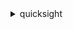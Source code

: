 <details><summary>quicksight</summary><blockquote>

- **<details><summary>cancel-ingestion</summary><blockquote>**

  * --aws-account-id
  * --data-set-id
  * --ingestion-id
  * --cli-input-json
  * --cli-input-yaml
  * --generate-cli-skeleton


- **<details><summary>create-account-customization</summary><blockquote>**

  * --aws-account-id
  * --namespace
  * --account-customization
  * --tags
  * --cli-input-json
  * --cli-input-yaml
  * --generate-cli-skeleton


- **<details><summary>create-analysis</summary><blockquote>**

  * --aws-account-id
  * --analysis-id
  * --name
  * --parameters
  * --permissions
  * --source-entity
  * --theme-arn
  * --tags
  * --cli-input-json
  * --cli-input-yaml
  * --generate-cli-skeleton


- **<details><summary>create-dashboard</summary><blockquote>**

  * --aws-account-id
  * --dashboard-id
  * --name
  * --parameters
  * --permissions
  * --source-entity
  * --tags
  * --version-description
  * --dashboard-publish-options
  * --theme-arn
  * --cli-input-json
  * --cli-input-yaml
  * --generate-cli-skeleton


- **<details><summary>create-data-set</summary><blockquote>**

  * --aws-account-id
  * --data-set-id
  * --name
  * --physical-table-map
  * --logical-table-map
  * --import-mode
  * --column-groups
  * --field-folders
  * --permissions
  * --row-level-permission-data-set
  * --column-level-permission-rules
  * --tags
  * --cli-input-json
  * --cli-input-yaml
  * --generate-cli-skeleton


- **<details><summary>create-data-source</summary><blockquote>**

  * --aws-account-id
  * --data-source-id
  * --name
  * --type
  * --data-source-parameters
  * --credentials
  * --permissions
  * --vpc-connection-properties
  * --ssl-properties
  * --tags
  * --cli-input-json
  * --cli-input-yaml
  * --generate-cli-skeleton


- **<details><summary>create-folder</summary><blockquote>**

  * --aws-account-id
  * --folder-id
  * --name
  * --folder-type
  * --parent-folder-arn
  * --permissions
  * --tags
  * --cli-input-json
  * --cli-input-yaml
  * --generate-cli-skeleton


- **<details><summary>create-folder-membership</summary><blockquote>**

  * --aws-account-id
  * --folder-id
  * --member-id
  * --member-type
  * --cli-input-json
  * --cli-input-yaml
  * --generate-cli-skeleton


- **<details><summary>create-group</summary><blockquote>**

  * --group-name
  * --description
  * --aws-account-id
  * --namespace
  * --cli-input-json
  * --cli-input-yaml
  * --generate-cli-skeleton


- **<details><summary>create-group-membership</summary><blockquote>**

  * --member-name
  * --group-name
  * --aws-account-id
  * --namespace
  * --cli-input-json
  * --cli-input-yaml
  * --generate-cli-skeleton


- **<details><summary>create-iam-policy-assignment</summary><blockquote>**

  * --aws-account-id
  * --assignment-name
  * --assignment-status
  * --policy-arn
  * --identities
  * --namespace
  * --cli-input-json
  * --cli-input-yaml
  * --generate-cli-skeleton


- **<details><summary>create-ingestion</summary><blockquote>**

  * --data-set-id
  * --ingestion-id
  * --aws-account-id
  * --cli-input-json
  * --cli-input-yaml
  * --generate-cli-skeleton


- **<details><summary>create-namespace</summary><blockquote>**

  * --aws-account-id
  * --namespace
  * --identity-store
  * --tags
  * --cli-input-json
  * --cli-input-yaml
  * --generate-cli-skeleton


- **<details><summary>create-template</summary><blockquote>**

  * --aws-account-id
  * --template-id
  * --name
  * --permissions
  * --source-entity
  * --tags
  * --version-description
  * --cli-input-json
  * --cli-input-yaml
  * --generate-cli-skeleton


- **<details><summary>create-template-alias</summary><blockquote>**

  * --aws-account-id
  * --template-id
  * --alias-name
  * --template-version-number
  * --cli-input-json
  * --cli-input-yaml
  * --generate-cli-skeleton


- **<details><summary>create-theme</summary><blockquote>**

  * --aws-account-id
  * --theme-id
  * --name
  * --base-theme-id
  * --version-description
  * --configuration
  * --permissions
  * --tags
  * --cli-input-json
  * --cli-input-yaml
  * --generate-cli-skeleton


- **<details><summary>create-theme-alias</summary><blockquote>**

  * --aws-account-id
  * --theme-id
  * --alias-name
  * --theme-version-number
  * --cli-input-json
  * --cli-input-yaml
  * --generate-cli-skeleton


- **<details><summary>delete-account-customization</summary><blockquote>**

  * --aws-account-id
  * --namespace
  * --cli-input-json
  * --cli-input-yaml
  * --generate-cli-skeleton


- **<details><summary>delete-analysis</summary><blockquote>**

  * --aws-account-id
  * --analysis-id
  * --recovery-window-in-days
  * --force-delete-without-recovery
  * --no-force-delete-without-recovery
  * --cli-input-json
  * --cli-input-yaml
  * --generate-cli-skeleton


- **<details><summary>delete-dashboard</summary><blockquote>**

  * --aws-account-id
  * --dashboard-id
  * --version-number
  * --cli-input-json
  * --cli-input-yaml
  * --generate-cli-skeleton


- **<details><summary>delete-data-set</summary><blockquote>**

  * --aws-account-id
  * --data-set-id
  * --cli-input-json
  * --cli-input-yaml
  * --generate-cli-skeleton


- **<details><summary>delete-data-source</summary><blockquote>**

  * --aws-account-id
  * --data-source-id
  * --cli-input-json
  * --cli-input-yaml
  * --generate-cli-skeleton


- **<details><summary>delete-folder</summary><blockquote>**

  * --aws-account-id
  * --folder-id
  * --cli-input-json
  * --cli-input-yaml
  * --generate-cli-skeleton


- **<details><summary>delete-folder-membership</summary><blockquote>**

  * --aws-account-id
  * --folder-id
  * --member-id
  * --member-type
  * --cli-input-json
  * --cli-input-yaml
  * --generate-cli-skeleton


- **<details><summary>delete-group</summary><blockquote>**

  * --group-name
  * --aws-account-id
  * --namespace
  * --cli-input-json
  * --cli-input-yaml
  * --generate-cli-skeleton


- **<details><summary>delete-group-membership</summary><blockquote>**

  * --member-name
  * --group-name
  * --aws-account-id
  * --namespace
  * --cli-input-json
  * --cli-input-yaml
  * --generate-cli-skeleton


- **<details><summary>delete-iam-policy-assignment</summary><blockquote>**

  * --aws-account-id
  * --assignment-name
  * --namespace
  * --cli-input-json
  * --cli-input-yaml
  * --generate-cli-skeleton


- **<details><summary>delete-namespace</summary><blockquote>**

  * --aws-account-id
  * --namespace
  * --cli-input-json
  * --cli-input-yaml
  * --generate-cli-skeleton


- **<details><summary>delete-template</summary><blockquote>**

  * --aws-account-id
  * --template-id
  * --version-number
  * --cli-input-json
  * --cli-input-yaml
  * --generate-cli-skeleton


- **<details><summary>delete-template-alias</summary><blockquote>**

  * --aws-account-id
  * --template-id
  * --alias-name
  * --cli-input-json
  * --cli-input-yaml
  * --generate-cli-skeleton


- **<details><summary>delete-theme</summary><blockquote>**

  * --aws-account-id
  * --theme-id
  * --version-number
  * --cli-input-json
  * --cli-input-yaml
  * --generate-cli-skeleton


- **<details><summary>delete-theme-alias</summary><blockquote>**

  * --aws-account-id
  * --theme-id
  * --alias-name
  * --cli-input-json
  * --cli-input-yaml
  * --generate-cli-skeleton


- **<details><summary>delete-user</summary><blockquote>**

  * --user-name
  * --aws-account-id
  * --namespace
  * --cli-input-json
  * --cli-input-yaml
  * --generate-cli-skeleton


- **<details><summary>delete-user-by-principal-id</summary><blockquote>**

  * --principal-id
  * --aws-account-id
  * --namespace
  * --cli-input-json
  * --cli-input-yaml
  * --generate-cli-skeleton


- **<details><summary>describe-account-customization</summary><blockquote>**

  * --aws-account-id
  * --namespace
  * --resolved
  * --no-resolved
  * --cli-input-json
  * --cli-input-yaml
  * --generate-cli-skeleton


- **<details><summary>describe-account-settings</summary><blockquote>**

  * --aws-account-id
  * --cli-input-json
  * --cli-input-yaml
  * --generate-cli-skeleton


- **<details><summary>describe-analysis</summary><blockquote>**

  * --aws-account-id
  * --analysis-id
  * --cli-input-json
  * --cli-input-yaml
  * --generate-cli-skeleton


- **<details><summary>describe-analysis-permissions</summary><blockquote>**

  * --aws-account-id
  * --analysis-id
  * --cli-input-json
  * --cli-input-yaml
  * --generate-cli-skeleton


- **<details><summary>describe-dashboard</summary><blockquote>**

  * --aws-account-id
  * --dashboard-id
  * --version-number
  * --alias-name
  * --cli-input-json
  * --cli-input-yaml
  * --generate-cli-skeleton


- **<details><summary>describe-dashboard-permissions</summary><blockquote>**

  * --aws-account-id
  * --dashboard-id
  * --cli-input-json
  * --cli-input-yaml
  * --generate-cli-skeleton


- **<details><summary>describe-data-set</summary><blockquote>**

  * --aws-account-id
  * --data-set-id
  * --cli-input-json
  * --cli-input-yaml
  * --generate-cli-skeleton


- **<details><summary>describe-data-set-permissions</summary><blockquote>**

  * --aws-account-id
  * --data-set-id
  * --cli-input-json
  * --cli-input-yaml
  * --generate-cli-skeleton


- **<details><summary>describe-data-source</summary><blockquote>**

  * --aws-account-id
  * --data-source-id
  * --cli-input-json
  * --cli-input-yaml
  * --generate-cli-skeleton


- **<details><summary>describe-data-source-permissions</summary><blockquote>**

  * --aws-account-id
  * --data-source-id
  * --cli-input-json
  * --cli-input-yaml
  * --generate-cli-skeleton


- **<details><summary>describe-folder</summary><blockquote>**

  * --aws-account-id
  * --folder-id
  * --cli-input-json
  * --cli-input-yaml
  * --generate-cli-skeleton


- **<details><summary>describe-folder-permissions</summary><blockquote>**

  * --aws-account-id
  * --folder-id
  * --cli-input-json
  * --cli-input-yaml
  * --generate-cli-skeleton


- **<details><summary>describe-folder-resolved-permissions</summary><blockquote>**

  * --aws-account-id
  * --folder-id
  * --cli-input-json
  * --cli-input-yaml
  * --generate-cli-skeleton


- **<details><summary>describe-group</summary><blockquote>**

  * --group-name
  * --aws-account-id
  * --namespace
  * --cli-input-json
  * --cli-input-yaml
  * --generate-cli-skeleton


- **<details><summary>describe-iam-policy-assignment</summary><blockquote>**

  * --aws-account-id
  * --assignment-name
  * --namespace
  * --cli-input-json
  * --cli-input-yaml
  * --generate-cli-skeleton


- **<details><summary>describe-ingestion</summary><blockquote>**

  * --aws-account-id
  * --data-set-id
  * --ingestion-id
  * --cli-input-json
  * --cli-input-yaml
  * --generate-cli-skeleton


- **<details><summary>describe-namespace</summary><blockquote>**

  * --aws-account-id
  * --namespace
  * --cli-input-json
  * --cli-input-yaml
  * --generate-cli-skeleton


- **<details><summary>describe-template</summary><blockquote>**

  * --aws-account-id
  * --template-id
  * --version-number
  * --alias-name
  * --cli-input-json
  * --cli-input-yaml
  * --generate-cli-skeleton


- **<details><summary>describe-template-alias</summary><blockquote>**

  * --aws-account-id
  * --template-id
  * --alias-name
  * --cli-input-json
  * --cli-input-yaml
  * --generate-cli-skeleton


- **<details><summary>describe-template-permissions</summary><blockquote>**

  * --aws-account-id
  * --template-id
  * --cli-input-json
  * --cli-input-yaml
  * --generate-cli-skeleton


- **<details><summary>describe-theme</summary><blockquote>**

  * --aws-account-id
  * --theme-id
  * --version-number
  * --alias-name
  * --cli-input-json
  * --cli-input-yaml
  * --generate-cli-skeleton


- **<details><summary>describe-theme-alias</summary><blockquote>**

  * --aws-account-id
  * --theme-id
  * --alias-name
  * --cli-input-json
  * --cli-input-yaml
  * --generate-cli-skeleton


- **<details><summary>describe-theme-permissions</summary><blockquote>**

  * --aws-account-id
  * --theme-id
  * --cli-input-json
  * --cli-input-yaml
  * --generate-cli-skeleton


- **<details><summary>describe-user</summary><blockquote>**

  * --user-name
  * --aws-account-id
  * --namespace
  * --cli-input-json
  * --cli-input-yaml
  * --generate-cli-skeleton


- **<details><summary>get-dashboard-embed-url</summary><blockquote>**

  * --aws-account-id
  * --dashboard-id
  * --identity-type
  * --session-lifetime-in-minutes
  * --undo-redo-disabled
  * --no-undo-redo-disabled
  * --reset-disabled
  * --no-reset-disabled
  * --state-persistence-enabled
  * --no-state-persistence-enabled
  * --user-arn
  * --namespace
  * --additional-dashboard-ids
  * --cli-input-json
  * --cli-input-yaml
  * --generate-cli-skeleton


- **<details><summary>get-session-embed-url</summary><blockquote>**

  * --aws-account-id
  * --entry-point
  * --session-lifetime-in-minutes
  * --user-arn
  * --cli-input-json
  * --cli-input-yaml
  * --generate-cli-skeleton


- **<details><summary>help</summary><blockquote>**

  * 


- **<details><summary>list-analyses</summary><blockquote>**

  * --aws-account-id
  * --cli-input-json
  * --cli-input-yaml
  * --starting-token
  * --page-size
  * --max-items
  * --generate-cli-skeleton


- **<details><summary>list-dashboards</summary><blockquote>**

  * --aws-account-id
  * --cli-input-json
  * --cli-input-yaml
  * --starting-token
  * --page-size
  * --max-items
  * --generate-cli-skeleton


- **<details><summary>list-dashboard-versions</summary><blockquote>**

  * --aws-account-id
  * --dashboard-id
  * --cli-input-json
  * --cli-input-yaml
  * --starting-token
  * --page-size
  * --max-items
  * --generate-cli-skeleton


- **<details><summary>list-data-sets</summary><blockquote>**

  * --aws-account-id
  * --cli-input-json
  * --cli-input-yaml
  * --starting-token
  * --page-size
  * --max-items
  * --generate-cli-skeleton


- **<details><summary>list-data-sources</summary><blockquote>**

  * --aws-account-id
  * --cli-input-json
  * --cli-input-yaml
  * --starting-token
  * --page-size
  * --max-items
  * --generate-cli-skeleton


- **<details><summary>list-folder-members</summary><blockquote>**

  * --aws-account-id
  * --folder-id
  * --next-token
  * --max-results
  * --cli-input-json
  * --cli-input-yaml
  * --generate-cli-skeleton


- **<details><summary>list-folders</summary><blockquote>**

  * --aws-account-id
  * --next-token
  * --max-results
  * --cli-input-json
  * --cli-input-yaml
  * --generate-cli-skeleton


- **<details><summary>list-group-memberships</summary><blockquote>**

  * --group-name
  * --next-token
  * --max-results
  * --aws-account-id
  * --namespace
  * --cli-input-json
  * --cli-input-yaml
  * --generate-cli-skeleton


- **<details><summary>list-groups</summary><blockquote>**

  * --aws-account-id
  * --next-token
  * --max-results
  * --namespace
  * --cli-input-json
  * --cli-input-yaml
  * --generate-cli-skeleton


- **<details><summary>list-iam-policy-assignments</summary><blockquote>**

  * --aws-account-id
  * --assignment-status
  * --namespace
  * --next-token
  * --max-results
  * --cli-input-json
  * --cli-input-yaml
  * --generate-cli-skeleton


- **<details><summary>list-iam-policy-assignments-for-user</summary><blockquote>**

  * --aws-account-id
  * --user-name
  * --next-token
  * --max-results
  * --namespace
  * --cli-input-json
  * --cli-input-yaml
  * --generate-cli-skeleton


- **<details><summary>list-ingestions</summary><blockquote>**

  * --data-set-id
  * --aws-account-id
  * --cli-input-json
  * --cli-input-yaml
  * --starting-token
  * --page-size
  * --max-items
  * --generate-cli-skeleton


- **<details><summary>list-namespaces</summary><blockquote>**

  * --aws-account-id
  * --cli-input-json
  * --cli-input-yaml
  * --starting-token
  * --page-size
  * --max-items
  * --generate-cli-skeleton


- **<details><summary>list-tags-for-resource</summary><blockquote>**

  * --resource-arn
  * --cli-input-json
  * --cli-input-yaml
  * --generate-cli-skeleton


- **<details><summary>list-template-aliases</summary><blockquote>**

  * --aws-account-id
  * --template-id
  * --cli-input-json
  * --cli-input-yaml
  * --starting-token
  * --page-size
  * --max-items
  * --generate-cli-skeleton


- **<details><summary>list-templates</summary><blockquote>**

  * --aws-account-id
  * --cli-input-json
  * --cli-input-yaml
  * --starting-token
  * --page-size
  * --max-items
  * --generate-cli-skeleton


- **<details><summary>list-template-versions</summary><blockquote>**

  * --aws-account-id
  * --template-id
  * --cli-input-json
  * --cli-input-yaml
  * --starting-token
  * --page-size
  * --max-items
  * --generate-cli-skeleton


- **<details><summary>list-theme-aliases</summary><blockquote>**

  * --aws-account-id
  * --theme-id
  * --next-token
  * --max-results
  * --cli-input-json
  * --cli-input-yaml
  * --generate-cli-skeleton


- **<details><summary>list-themes</summary><blockquote>**

  * --aws-account-id
  * --type
  * --cli-input-json
  * --cli-input-yaml
  * --starting-token
  * --page-size
  * --max-items
  * --generate-cli-skeleton


- **<details><summary>list-theme-versions</summary><blockquote>**

  * --aws-account-id
  * --theme-id
  * --cli-input-json
  * --cli-input-yaml
  * --starting-token
  * --page-size
  * --max-items
  * --generate-cli-skeleton


- **<details><summary>list-user-groups</summary><blockquote>**

  * --user-name
  * --aws-account-id
  * --namespace
  * --next-token
  * --max-results
  * --cli-input-json
  * --cli-input-yaml
  * --generate-cli-skeleton


- **<details><summary>list-users</summary><blockquote>**

  * --aws-account-id
  * --next-token
  * --max-results
  * --namespace
  * --cli-input-json
  * --cli-input-yaml
  * --generate-cli-skeleton


- **<details><summary>register-user</summary><blockquote>**

  * --identity-type
  * --email
  * --user-role
  * --iam-arn
  * --session-name
  * --aws-account-id
  * --namespace
  * --user-name
  * --custom-permissions-name
  * --external-login-federation-provider-type
  * --custom-federation-provider-url
  * --external-login-id
  * --cli-input-json
  * --cli-input-yaml
  * --generate-cli-skeleton


- **<details><summary>restore-analysis</summary><blockquote>**

  * --aws-account-id
  * --analysis-id
  * --cli-input-json
  * --cli-input-yaml
  * --generate-cli-skeleton


- **<details><summary>search-analyses</summary><blockquote>**

  * --aws-account-id
  * --filters
  * --cli-input-json
  * --cli-input-yaml
  * --starting-token
  * --page-size
  * --max-items
  * --generate-cli-skeleton


- **<details><summary>search-dashboards</summary><blockquote>**

  * --aws-account-id
  * --filters
  * --cli-input-json
  * --cli-input-yaml
  * --starting-token
  * --page-size
  * --max-items
  * --generate-cli-skeleton


- **<details><summary>search-folders</summary><blockquote>**

  * --aws-account-id
  * --filters
  * --next-token
  * --max-results
  * --cli-input-json
  * --cli-input-yaml
  * --generate-cli-skeleton


- **<details><summary>tag-resource</summary><blockquote>**

  * --resource-arn
  * --tags
  * --cli-input-json
  * --cli-input-yaml
  * --generate-cli-skeleton


- **<details><summary>untag-resource</summary><blockquote>**

  * --resource-arn
  * --tag-keys
  * --cli-input-json
  * --cli-input-yaml
  * --generate-cli-skeleton


- **<details><summary>update-account-customization</summary><blockquote>**

  * --aws-account-id
  * --namespace
  * --account-customization
  * --cli-input-json
  * --cli-input-yaml
  * --generate-cli-skeleton


- **<details><summary>update-account-settings</summary><blockquote>**

  * --aws-account-id
  * --default-namespace
  * --notification-email
  * --cli-input-json
  * --cli-input-yaml
  * --generate-cli-skeleton


- **<details><summary>update-analysis</summary><blockquote>**

  * --aws-account-id
  * --analysis-id
  * --name
  * --parameters
  * --source-entity
  * --theme-arn
  * --cli-input-json
  * --cli-input-yaml
  * --generate-cli-skeleton


- **<details><summary>update-analysis-permissions</summary><blockquote>**

  * --aws-account-id
  * --analysis-id
  * --grant-permissions
  * --revoke-permissions
  * --cli-input-json
  * --cli-input-yaml
  * --generate-cli-skeleton


- **<details><summary>update-dashboard</summary><blockquote>**

  * --aws-account-id
  * --dashboard-id
  * --name
  * --source-entity
  * --parameters
  * --version-description
  * --dashboard-publish-options
  * --theme-arn
  * --cli-input-json
  * --cli-input-yaml
  * --generate-cli-skeleton


- **<details><summary>update-dashboard-permissions</summary><blockquote>**

  * --aws-account-id
  * --dashboard-id
  * --grant-permissions
  * --revoke-permissions
  * --cli-input-json
  * --cli-input-yaml
  * --generate-cli-skeleton


- **<details><summary>update-dashboard-published-version</summary><blockquote>**

  * --aws-account-id
  * --dashboard-id
  * --version-number
  * --cli-input-json
  * --cli-input-yaml
  * --generate-cli-skeleton


- **<details><summary>update-data-set</summary><blockquote>**

  * --aws-account-id
  * --data-set-id
  * --name
  * --physical-table-map
  * --logical-table-map
  * --import-mode
  * --column-groups
  * --field-folders
  * --row-level-permission-data-set
  * --column-level-permission-rules
  * --cli-input-json
  * --cli-input-yaml
  * --generate-cli-skeleton


- **<details><summary>update-data-set-permissions</summary><blockquote>**

  * --aws-account-id
  * --data-set-id
  * --grant-permissions
  * --revoke-permissions
  * --cli-input-json
  * --cli-input-yaml
  * --generate-cli-skeleton


- **<details><summary>update-data-source</summary><blockquote>**

  * --aws-account-id
  * --data-source-id
  * --name
  * --data-source-parameters
  * --credentials
  * --vpc-connection-properties
  * --ssl-properties
  * --cli-input-json
  * --cli-input-yaml
  * --generate-cli-skeleton


- **<details><summary>update-data-source-permissions</summary><blockquote>**

  * --aws-account-id
  * --data-source-id
  * --grant-permissions
  * --revoke-permissions
  * --cli-input-json
  * --cli-input-yaml
  * --generate-cli-skeleton


- **<details><summary>update-folder</summary><blockquote>**

  * --aws-account-id
  * --folder-id
  * --name
  * --cli-input-json
  * --cli-input-yaml
  * --generate-cli-skeleton


- **<details><summary>update-folder-permissions</summary><blockquote>**

  * --aws-account-id
  * --folder-id
  * --grant-permissions
  * --revoke-permissions
  * --cli-input-json
  * --cli-input-yaml
  * --generate-cli-skeleton


- **<details><summary>update-group</summary><blockquote>**

  * --group-name
  * --description
  * --aws-account-id
  * --namespace
  * --cli-input-json
  * --cli-input-yaml
  * --generate-cli-skeleton


- **<details><summary>update-iam-policy-assignment</summary><blockquote>**

  * --aws-account-id
  * --assignment-name
  * --namespace
  * --assignment-status
  * --policy-arn
  * --identities
  * --cli-input-json
  * --cli-input-yaml
  * --generate-cli-skeleton


- **<details><summary>update-template</summary><blockquote>**

  * --aws-account-id
  * --template-id
  * --source-entity
  * --version-description
  * --name
  * --cli-input-json
  * --cli-input-yaml
  * --generate-cli-skeleton


- **<details><summary>update-template-alias</summary><blockquote>**

  * --aws-account-id
  * --template-id
  * --alias-name
  * --template-version-number
  * --cli-input-json
  * --cli-input-yaml
  * --generate-cli-skeleton


- **<details><summary>update-template-permissions</summary><blockquote>**

  * --aws-account-id
  * --template-id
  * --grant-permissions
  * --revoke-permissions
  * --cli-input-json
  * --cli-input-yaml
  * --generate-cli-skeleton


- **<details><summary>update-theme</summary><blockquote>**

  * --aws-account-id
  * --theme-id
  * --name
  * --base-theme-id
  * --version-description
  * --configuration
  * --cli-input-json
  * --cli-input-yaml
  * --generate-cli-skeleton


- **<details><summary>update-theme-alias</summary><blockquote>**

  * --aws-account-id
  * --theme-id
  * --alias-name
  * --theme-version-number
  * --cli-input-json
  * --cli-input-yaml
  * --generate-cli-skeleton


- **<details><summary>update-theme-permissions</summary><blockquote>**

  * --aws-account-id
  * --theme-id
  * --grant-permissions
  * --revoke-permissions
  * --cli-input-json
  * --cli-input-yaml
  * --generate-cli-skeleton


- **<details><summary>update-user</summary><blockquote>**

  * --user-name
  * --aws-account-id
  * --namespace
  * --email
  * --role
  * --custom-permissions-name
  * --unapply-custom-permissions
  * --no-unapply-custom-permissions
  * --external-login-federation-provider-type
  * --custom-federation-provider-url
  * --external-login-id
  * --cli-input-json
  * --cli-input-yaml
  * --generate-cli-skeleton


</blockquote></details>
</blockquote></details>
</blockquote></details>
</blockquote></details>
</blockquote></details>
</blockquote></details>
</blockquote></details>
</blockquote></details>
</blockquote></details>
</blockquote></details>
</blockquote></details>
</blockquote></details>
</blockquote></details>
</blockquote></details>
</blockquote></details>
</blockquote></details>
</blockquote></details>
</blockquote></details>
</blockquote></details>
</blockquote></details>
</blockquote></details>
</blockquote></details>
</blockquote></details>
</blockquote></details>
</blockquote></details>
</blockquote></details>
</blockquote></details>
</blockquote></details>
</blockquote></details>
</blockquote></details>
</blockquote></details>
</blockquote></details>
</blockquote></details>
</blockquote></details>
</blockquote></details>
</blockquote></details>
</blockquote></details>
</blockquote></details>
</blockquote></details>
</blockquote></details>
</blockquote></details>
</blockquote></details>
</blockquote></details>
</blockquote></details>
</blockquote></details>
</blockquote></details>
</blockquote></details>
</blockquote></details>
</blockquote></details>
</blockquote></details>
</blockquote></details>
</blockquote></details>
</blockquote></details>
</blockquote></details>
</blockquote></details>
</blockquote></details>
</blockquote></details>
</blockquote></details>
</blockquote></details>
</blockquote></details>
</blockquote></details>
</blockquote></details>
</blockquote></details>
</blockquote></details>
</blockquote></details>
</blockquote></details>
</blockquote></details>
</blockquote></details>
</blockquote></details>
</blockquote></details>
</blockquote></details>
</blockquote></details>
</blockquote></details>
</blockquote></details>
</blockquote></details>
</blockquote></details>
</blockquote></details>
</blockquote></details>
</blockquote></details>
</blockquote></details>
</blockquote></details>
</blockquote></details>
</blockquote></details>
</blockquote></details>
</blockquote></details>
</blockquote></details>
</blockquote></details>
</blockquote></details>
</blockquote></details>
</blockquote></details>
</blockquote></details>
</blockquote></details>
</blockquote></details>
</blockquote></details>
</blockquote></details>
</blockquote></details>
</blockquote></details>
</blockquote></details>
</blockquote></details>
</blockquote></details>
</blockquote></details>
</blockquote></details>
</blockquote></details>
</blockquote></details>
</blockquote></details>
</blockquote></details>
</blockquote></details>
</blockquote></details>
</blockquote></details>
</blockquote></details>
</blockquote></details>
</blockquote></details>
</blockquote></details>
